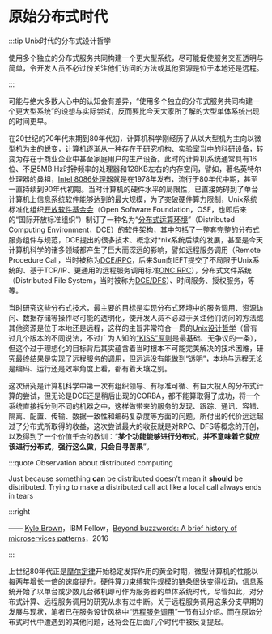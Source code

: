 # 原始分布式时代

:::tip Unix时代的分布式设计哲学

使用多个独立的分布式服务共同构建一个更大型系统，尽可能促使服务交互透明与简单，令开发人员不必过份关注他们访问的方法或其他资源是位于本地还是远程。

:::

可能与绝大多数人心中的认知会有差异，“使用多个独立的分布式服务共同构建一个更大型系统”的设想与实际尝试，反而要比今天大家所了解的大型单体系统出现的时间更早。

在20世纪的70年代末期到80年代初，计算机科学刚经历了从以大型机为主向以微型机为主的蜕变，计算机逐渐从一种存在于研究机构、实验室当中的科研设备，转变为存在于商业企业中甚至家庭用户的生产设备。此时的计算机系统通常具有16位、不足5MB Hz时钟频率的处理器和128KB左右的内存空间，譬如，著名英特尔处理器的鼻祖，[Intel 8086处理器](https://zh.wikipedia.org/zh-tw/Intel_8086)就是在1978年发布，流行于80年代中期，甚至一直持续到90年代初期。当时计算机的硬件水平的局限性，已直接妨碍到了单台计算机上信息系统软件能够达到的最大规模，为了突破硬件算力限制，Unix系统标准化组织[开放软件基金会](https://zh.wikipedia.org/wiki/%E9%96%8B%E6%94%BE%E8%BB%9F%E9%AB%94%E5%9F%BA%E9%87%91%E6%9C%83)（Open Software Foundation，OSF，也即后来的“国际开放标准组织”）制订了一种名为“[分布式运算环境](https://zh.wikipedia.org/wiki/%E5%88%86%E6%95%A3%E5%BC%8F%E9%81%8B%E7%AE%97%E7%92%B0%E5%A2%83)”（Distributed Computing Environment，DCE）的软件架构，其中包括了一整套完整的分布式服务组件与规范，DCE提出的很多技术、概念对*nix系统后续的发展，甚至是今天计算机科学的诸多领域都产生了巨大而深远的影响，譬如远程服务调用（Remote Procedure Call，当时被称为[DCE/RPC](https://zh.wikipedia.org/wiki/DCE/RPC)，后来Sun向IEFT提交了不局限于Unix系统的、基于TCP/IP、更通用的远程服务调用标准[ONC RPC](https://zh.wikipedia.org/wiki/%E9%96%8B%E6%94%BE%E7%B6%B2%E8%B7%AF%E9%81%8B%E7%AE%97%E9%81%A0%E7%AB%AF%E7%A8%8B%E5%BA%8F%E5%91%BC%E5%8F%AB)），分布式文件系统（Distributed File System，当时被称为[DCE/DFS](DCE/DFS)）、时间服务、授权服务，等等。

当时研究这些分布式技术，最主要的目标是实现分布式环境中的服务调用、资源访问、数据存储等操作尽可能的透明化，使开发人员不必过于关注他们访问的方法或其他资源是位于本地还是远程，这样的主旨非常符合一贯的[Unix设计哲学](https://en.wikipedia.org/wiki/Unix_philosophy#cite_note-0)（曾有过几个版本的不同说法，不过广为人知的[“KISS”原则](https://en.wikipedia.org/wiki/KISS_principle)是最基础、无争议的一条），但这个过于理想化的目标背后其实蕴含着当时根本不可能完美解决的技术困难，研究最终结果是实现了远程服务的调用，但远远没有能做到“透明”，本地与远程无论是编码、运行还是效率角度上看，都有着天壤之别。

这次研究是计算机科学中第一次有组织领导、有标准可循、有巨大投入的分布式计算的尝试，但无论是DCE还是稍后出现的CORBA，都不能算取得了成功，将一个系统直接拆分到不同的机器之中，这样做带来的服务的发现、跟踪、通讯、容错、隔离、配置、传输、数据一致性和编码复杂度等方面的问题，所付出的代价远远超过了分布式所取得的收益，这次尝试最大的收获就是对RPC、DFS等概念的开创，以及得到了一个价值千金的教训：“**某个功能能够进行分布式，并不意味着它就应该进行分布式，强行这么做，只会自寻苦果**”。

:::quote Observation about distributed computing

Just because something **can** be distributed doesn’t mean it **should** be distributed. Trying to make a distributed call act like a local call always ends in tears

:::right 

—— [Kyle Brown](https://en.wikipedia.org/wiki/Kyle_Brown_(computer_scientist))，IBM Fellow，[Beyond buzzwords: A brief history of microservices patterns](https://developer.ibm.com/technologies/microservices/articles/cl-evolution-microservices-patterns/)，2016

:::

上世纪80年代正是[摩尔定律](https://zh.wikipedia.org/wiki/%E6%91%A9%E5%B0%94%E5%AE%9A%E5%BE%8B)开始稳定发挥作用的黄金时期，微型计算机的性能以每两年增长一倍的速度提升。硬件算力束缚软件规模的链条很快变得松动，信息系统开始了以单台或少数几台微机即可作为服务器的单体系统时代，尽管如此，对分布式计算、远程服务调用的研究从未有过中断。关于远程服务调用这条分支早期的发展与现状，笔者已在服务设计风格中“[远程服务调用](/architect-perspective/general-architecture/api-style/rpc.html)”一节有过介绍。而在原始分布式时代中遭遇到的其他问题，还将会在后面几个时代中被反复提起。

